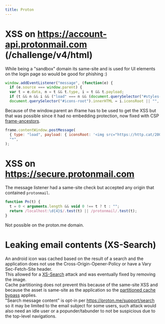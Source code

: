 ```yaml
---
title: Proton
---
```


# XSS on https://account-api.protonmail.com (/challenge/v4/html)

While being a "sandbox" domain its same-site and is used for UI elements on the login page so would be good for phishing :)

```js
window.addEventListener("message", (function(e) {
  if (e.source === window.parent) {
  var t = e.data, n = t && t.type, i = t && t.payload;
  if (t && n && i && ("load" === n && (document.querySelector("#styles-root").innerHTML = i.stylesRoot || "",
  document.querySelector("#icons-root").innerHTML = i.iconsRoot || "",
```

Because of the window.parent an iframe has to be used to get the XSS but that was possible since it had no embedding protection, now fixed with CSP [frame-ancestors](https://developer.mozilla.org/en-US/docs/Web/HTTP/Headers/Content-Security-Policy/frame-ancestors).

```js
frame.contentWindow.postMessage(
  { type: "load", payload: { iconsRoot: '<img src="https://http.cat/200">' } },
  "*",
);
```

# XSS on https://secure.protonmail.com

The message listener had a same-site check but accepted any origin that contained `protonmail`.

```js
function Pn(t) {
  t = 0 < arguments.length && void 0 !== t ? t : "";
  return /localhost:\d{4}$/.test(t) || /protonmail/.test(t);
}
```

Not possible on the proton.me domain.

# Leaking email contents (XS-Search)

An android icon was cached based on the result of a search and the application does not use the Cross-Origin-Opener-Policy or have a Vary Sec-Fetch-Site header.  
This allowed for a [XS-Search](https://xsleaks.dev/docs/attacks/xs-search/) attack and was eventually fixed by removing the image.  
Cache partitioning does not prevent this because of the same-site XSS and because the asset is same-site as the application so the [partitioned cache bypass](https://xsleaks.dev/docs/attacks/navigations/#partitioned-http-cache-bypass) applies.  
"Search message content" is opt-in per https://proton.me/support/search so it may be limited to the email subject for some users, such attack would also need an idle user or a popunder/tabunder to not be suspicious due to the top-level navigations.
